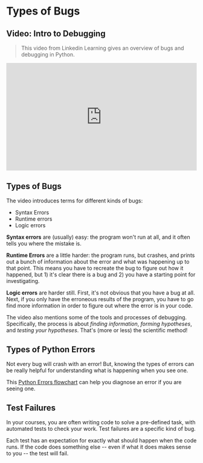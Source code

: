 # Types of Bugs

## Video: Intro to Debugging

> This video from Linkedin Learning gives an overview of bugs and debugging in Python.

<div style="position: relative; padding-bottom: 56.25%; height: 0;"><iframe src="https://www.youtube.com/embed/b7VbiZBg-dA" title="YouTube video player" frameborder="0" allow="accelerometer; autoplay; clipboard-write; encrypted-media; gyroscope; picture-in-picture" allowfullscreen style="position: absolute; top: 0; left: 0; width: 100%; height: 100%;"></iframe></div>

## Types of Bugs

The video introduces terms for different kinds of bugs:

- Syntax Errors
- Runtime errors
- Logic errors

**Syntax errors** are (usually) easy: the program won't run at all, and it often tells you where the mistake is.

**Runtime Errors** are a little harder: the program runs, but crashes, and prints out a bunch of information about the error and what was happening up to that point. This means you have to recreate the bug to figure out how it happened, but 1) it's clear there is a bug and 2) you have a starting point for investigating.

**Logic errors** are harder still. First, it's not obvious that you have a bug at all. Next, if you only have the erroneous results of the program, you have to go find more information in order to figure out where the error is in your code.

The video also mentions some of the tools and processes of debugging. Specifically, the process is about _finding information_, _forming hypotheses_, and _testing your hypotheses_. That's (more or less) the scientific method!

## Types of Python Errors

Not every bug will crash with an error! But, knowing the types of errors can be really helpful for understanding what is happening when you see one.

This [Python Errors flowchart](https://pythonforbiologists.com/29-common-beginner-errors-on-one-page.html) can help you diagnose an error if you are seeing one.

## Test Failures

In your courses, you are often writing code to solve a pre-defined task, with automated tests to check your work. Test failures are a specific kind of bug. 

Each test has an expectation for exactly what should happen when the code runs. If the code does something else -- even if what it does makes sense to you -- the test will fail.

